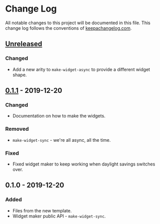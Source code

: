 # Change Log
All notable changes to this project will be documented in this file. This change log follows the conventions of [keepachangelog.com](http://keepachangelog.com/).

## [Unreleased]
### Changed
- Add a new arity to `make-widget-async` to provide a different widget shape.

## [0.1.1] - 2019-12-20
### Changed
- Documentation on how to make the widgets.

### Removed
- `make-widget-sync` - we're all async, all the time.

### Fixed
- Fixed widget maker to keep working when daylight savings switches over.

## 0.1.0 - 2019-12-20
### Added
- Files from the new template.
- Widget maker public API - `make-widget-sync`.

[Unreleased]: https://github.com/your-name/chat-server/compare/0.1.1...HEAD
[0.1.1]: https://github.com/your-name/chat-server/compare/0.1.0...0.1.1
